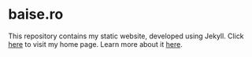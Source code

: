 # baise.ro

This repository contains my static website, developed using Jekyll.
Click [here][url] to visit my home page. Learn more about it [here][about].

[url]: http://baise.ro
[about]: http://baise.ro/about
